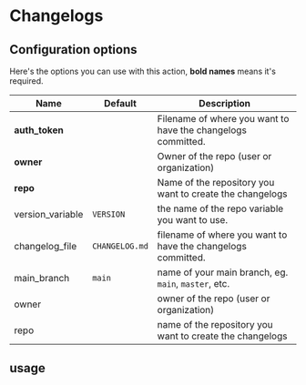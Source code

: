 # Changelogs

## Configuration options

Here's the options you can use with this action, **bold names** means it's required.

|Name|Default|Description|
|--|--|--|
|**auth_token**| |Filename of where you want to have the changelogs committed.|
|**owner**| |Owner of the repo (user or organization)|
|**repo**| |Name of the repository you want to create the changelogs|
|version_variable|`VERSION`|the name of the repo variable you want to use.|
|changelog_file|`CHANGELOG.md` |filename of where you want to have the changelogs committed.|
|main_branch|`main` |name of your main branch, eg. `main`, `master`, etc.|
|owner| |owner of the repo (user or organization)|
|repo| |name of the repository you want to create the changelogs|

## usage
